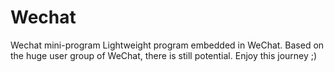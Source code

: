 # Wechat
Wechat mini-program
Lightweight program embedded in WeChat.
Based on the huge user group of WeChat, there is still potential.
Enjoy this journey ;)
